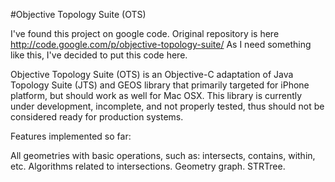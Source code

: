#Objective Topology Suite (OTS)

I've found this project on google code. Original repository is here http://code.google.com/p/objective-topology-suite/
As I need something like this, I've decided to put this code here.

Objective Topology Suite (OTS) is an Objective-C adaptation of Java Topology Suite (JTS) and GEOS library that primarily targeted for iPhone platform, but should work as well for Mac OSX. This library is currently under development, incomplete, and not properly tested, thus should not be considered ready for production systems.

Features implemented so far:

All geometries with basic operations, such as: intersects, contains, within, etc.
Algorithms related to intersections.
Geometry graph.
STRTree.